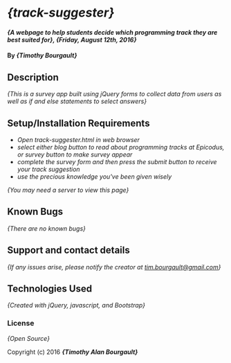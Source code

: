 # _{track-suggester}_

#### _{A webpage to help students decide which programming track they are best suited for}, {Friday, August 12th, 2016}_

#### By _**{Timothy Bourgault}**_

## Description

_{This is a survey app built using jQuery forms to collect data from users as well as if and else statements to select answers}_

## Setup/Installation Requirements

* _Open track-suggester.html in web browser_
* _select either blog button to read about programming tracks at Epicodus, or survey button to make survey appear_
* _complete the survey form and then press the submit button to receive your track suggestion_
* _use the precious knowledge you've been given wisely_


_{You may need a server to view this page}_

## Known Bugs

_{There are no known bugs}_

## Support and contact details

_{If any issues arise, please notify the creator at tim.bourgault@gmail.com}_

## Technologies Used

_{Created with jQuery, javascript, and Bootstrap}_

### License

*{Open Source}*

Copyright (c) 2016 **_{Timothy Alan Bourgault}_**
